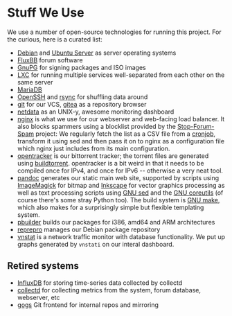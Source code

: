# Stuff We Use

We use a number of open-source technologies for running this project. For
the curious, here is a curated list:

* [Debian](https://debian.org) and [Ubuntu Server](http://www.ubuntu.com/server) as server operating systems
* [FluxBB](https://fluxbb.org/) forum software
* [GnuPG](https://www.gnupg.org/) for signing packages and ISO images
* [LXC](https://linuxcontainers.org/) for running multiple services well-separated from each other on the same server
* [MariaDB](https://mariadb.org/)
* [OpenSSH](http://www.openssh.com/) and [rsync](https://rsync.samba.org/) for shuffling data around
* [git](https://git-scm.com/) for our VCS, [gitea](https://gitea.io) as a repository browser
* [netdata](https://github.com/firehol/netdata) as an UNIX-y, awesome monitoring dashboard
* [nginx](http://nginx.org/) is what we use for our webserver and web-facing load balancer. It also blocks spammers using a blocklist provided by the [Stop-Forum-Spam](https://stopforumspam.com/) project: We regularly fetch the list as a CSV file from a [cronjob](https://en.wikipedia.org/wiki/Anacron), transform it using sed and then pass it on to nginx as a configuration file which nginx just includes from its main configuration.
* [opentracker](https://erdgeist.org/arts/software/opentracker/) is our bittorrent tracker; the torrent files are generated using [buildtorrent](https://directory.fsf.org/wiki/Buildtorrent). opentracker is a bit weird in that it needs to be compiled once for IPv4, and once for IPv6 -- otherwise a very neat tool.
* [pandoc](http://pandoc.org) generates our static main web site, supported by scripts using [ImageMagick](https://www.imagemagick.org/script/index.php) for bitmap and  [Inkscape](https://inkscape.org/en/) for vector graphics processing as well as text processing scripts using [GNU sed](https://www.gnu.org/software/sed/) and the [GNU coreutils](https://www.gnu.org/software/coreutils/coreutils.html) (of course there's some stray Python too). The build system is [GNU make](https://www.gnu.org/software/make/), which also makes for a surprisingly simple but flexible templating system.
* [pbuilder](https://pbuilder.alioth.debian.org/) builds our packages for i386, amd64 and ARM architectures
* [reprepro](https://mirrorer.alioth.debian.org/) manages our Debian package repository
* [vnstat](http://humdi.net/vnstat/) is a network traffic monitor with database functionality. We put up graphs generated by `vnstati` on our interal dashboard.

## Retired systems

* [InfluxDB](https://influxdata.com/) for storing time-series data collected by collectd
* [collectd](https://collectd.org/) for collecting metrics from the system, forum database, webserver, etc
* [gogs](https://gogs.io/) Git frontend for internal repos and mirroring
